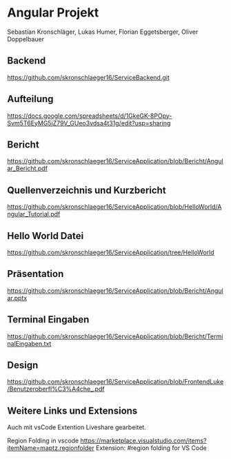 # Angular Projekt
Sebastian Kronschläger, Lukas Humer, Florian Eggetsberger, Oliver Doppelbauer

## Backend
https://github.com/skronschlaeger16/ServiceBackend.git

## Aufteilung
https://docs.google.com/spreadsheets/d/1GkeGK-8POpy-Svm5T6EyMG5jZ79V_GUeo3vdsa4t31g/edit?usp=sharing

## Bericht
https://github.com/skronschlaeger16/ServiceApplication/blob/Bericht/Angular_Bericht.pdf

## Quellenverzeichnis und Kurzbericht
https://github.com/skronschlaeger16/ServiceApplication/blob/HelloWorld/Angular_Tutorial.pdf

## Hello World Datei
https://github.com/skronschlaeger16/ServiceApplication/tree/HelloWorld

## Präsentation
https://github.com/skronschlaeger16/ServiceApplication/blob/Bericht/Angular.pptx

## Terminal Eingaben
https://github.com/skronschlaeger16/ServiceApplication/blob/Bericht/TerminalEingaben.txt

## Design
https://github.com/skronschlaeger16/ServiceApplication/blob/FrontendLuke/Benutzeroberfl%C3%A4che_.pdf


## Weitere Links und Extensions
Auch mit vsCode Extention Liveshare gearbeitet.

Region Folding in vscode 
https://marketplace.visualstudio.com/items?itemName=maptz.regionfolder
Extension: #region folding for VS Code


